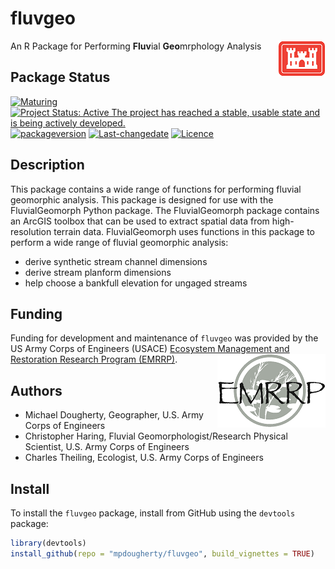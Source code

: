 <!-- rmarkdown v1 -->
<!-- README.md is generated from README.Rmd. Please edit that file -->

# fluvgeo
An R Package for Performing **Fluv**ial **Geo**mrphology Analysis <img src="man/figures/castle.png" align="right" />

## Package Status
[![Maturing](https://img.shields.io/badge/lifecycle-maturing-blue.svg)](https://www.tidyverse.org/lifecycle)
[![Project Status: Active The project has reached a stable, usable state and is being actively developed.](https://www.repostatus.org/badges/latest/active.svg)](https://www.repostatus.org/#active)
[![packageversion](https://img.shields.io/badge/Package%20version-0.1.19-orange.svg?style=flat-square)](commits/master)
[![Last-changedate](https://img.shields.io/badge/last%20change-2019--11--30-yellowgreen.svg)](/commits/master)
[![Licence](https://img.shields.io/badge/licence-CC0-blue.svg)](http://choosealicense.com/licenses/cc0-1.0/)

## Description
This package contains a wide range of functions for performing fluvial 
geomorphic analysis. This package is designed for use with the FluvialGeomorph 
Python package. The FluvialGeomorph package contains an ArcGIS toolbox that can 
be used to extract spatial data from high-resolution terrain data. 
FluvialGeomorph uses functions in this package to perform a wide range of 
fluvial geomorphic analysis:

* derive synthetic stream channel dimensions
* derive stream planform dimensions
* help choose a bankfull elevation for ungaged streams

## Funding
Funding for development and maintenance of `fluvgeo` was provided by the US Army 
Corps of Engineers (USACE) [Ecosystem Management and Restoration
Research Program (EMRRP)](https://emrrp.el.erdc.dren.mil). <img src="man/figures/EMRRP_logo_300.png" align="right" />

## Authors
* Michael Dougherty, Geographer, U.S. Army Corps of Engineers
* Christopher Haring, Fluvial Geomorphologist/Research Physical Scientist, U.S. Army Corps of Engineers
* Charles Theiling, Ecologist, U.S. Army Corps of Engineers

## Install
To install the `fluvgeo` package, install from GitHub using the `devtools` package:

```r
library(devtools)
install_github(repo = "mpdougherty/fluvgeo", build_vignettes = TRUE)
```
